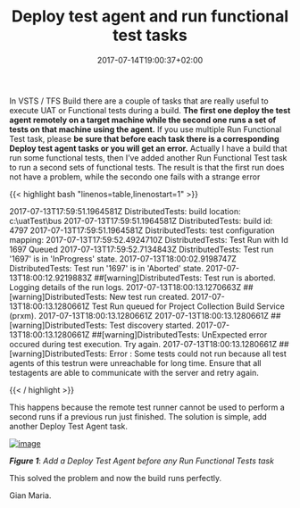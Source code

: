 ﻿---
title: "Deploy test agent and run functional test tasks"
description: ""
date: 2017-07-14T19:00:37+02:00
draft: false
tags: [build,VSTS]
categories: [Team Foundation Server]
---
In VSTS / TFS Build there are a couple of tasks that are really useful to execute UAT or Functional tests during a build.  **The first one deploy the test agent remotely on a target machine while the second one runs a set of tests on that machine using the agent.** If you use multiple Run Functional Test task, please  **be sure that before each task there is a corresponding Deploy test agent tasks or you will get an error.** Actually I have a build that run some functional tests, then I’ve added another Run Functional Test task to run a second sets of functional tests. The result is that the first run does not have a problem, while the secondo one fails with a strange error

{{< highlight bash "linenos=table,linenostart=1" >}}


2017-07-13T17:59:51.1964581Z DistributedTests: build location: c:\uatTest\bus
2017-07-13T17:59:51.1964581Z DistributedTests: build id: 4797
2017-07-13T17:59:51.1964581Z DistributedTests: test configuration mapping: 
2017-07-13T17:59:52.4924710Z DistributedTests: Test Run with Id 1697 Queued
2017-07-13T17:59:52.7134843Z DistributedTests: Test run '1697' is in 'InProgress' state.
2017-07-13T18:00:02.9198747Z DistributedTests: Test run '1697' is in 'Aborted' state.
2017-07-13T18:00:12.9219883Z ##[warning]DistributedTests: Test run is aborted. Logging details of the run logs.
2017-07-13T18:00:13.1270663Z ##[warning]DistributedTests: New test run created.
2017-07-13T18:00:13.1280661Z Test Run queued for Project Collection Build Service (prxm).
2017-07-13T18:00:13.1280661Z 
2017-07-13T18:00:13.1280661Z ##[warning]DistributedTests: Test discovery started.
2017-07-13T18:00:13.1280661Z ##[warning]DistributedTests: UnExpected error occured during test execution. Try again.
2017-07-13T18:00:13.1280661Z ##[warning]DistributedTests: Error : Some tests could not run because all test agents of this testrun were unreachable for long time. Ensure that all testagents are able to communicate with the server and retry again.

{{< / highlight >}}

This happens because the remote test runner cannot be used to perform a second runs if a previous run just finished. The solution is simple, add another Deploy Test Agent task.

[![image](http://www.codewrecks.com/blog/wp-content/uploads/2017/07/image_thumb-5.png "image")](http://www.codewrecks.com/blog/wp-content/uploads/2017/07/image-5.png)

 ***Figure 1***: *Add a Deploy Test Agent before any Run Functional Tests task*

This solved the problem and now the build runs perfectly.

Gian Maria.

